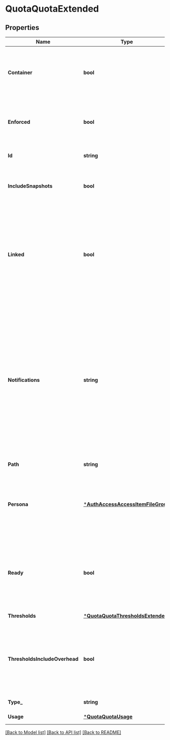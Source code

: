 # QuotaQuotaExtended

## Properties
Name | Type | Description | Notes
------------ | ------------- | ------------- | -------------
**Container** | **bool** | If true, SMB shares using the quota directory see the quota thresholds as share size. | [default to null]
**Enforced** | **bool** | True if the quota provides enforcement, otherwise a accounting quota. | [default to null]
**Id** | **string** | The system ID given to the quota. | [default to null]
**IncludeSnapshots** | **bool** | If true, quota governs snapshot data as well as head data. | [default to null]
**Linked** | **bool** | For user and group quotas, true if the quota is linked and controlled by a parent default-* quota. Linked quotas cannot be modified until they are unlinked. | [optional] [default to null]
**Notifications** | **string** | Summary of notifications: &#39;custom&#39; indicates one or more notification rules available from the notifications sub-resource; &#39;default&#39; indicates system default rules are used; &#39;disabled&#39; indicates that no notifications will be used for this quota. | [default to null]
**Path** | **string** | The /ifs path governed. | [default to null]
**Persona** | [***AuthAccessAccessItemFileGroup**](AuthAccessAccessItemFileGroup.md) | Specifies properties for a persona, which consists of either a &#39;type&#39; and a &#39;name&#39; or an &#39;ID&#39;. | [optional] [default to null]
**Ready** | **bool** | True if the accounting is accurate on the quota.  If false, this quota is waiting on completion of a QuotaScan job. | [default to null]
**Thresholds** | [***QuotaQuotaThresholdsExtended**](QuotaQuotaThresholdsExtended.md) |  | [default to null]
**ThresholdsIncludeOverhead** | **bool** | If true, thresholds apply to data plus filesystem overhead required to store the data (i.e. &#39;physical&#39; usage). | [default to null]
**Type_** | **string** | The type of quota. | [default to null]
**Usage** | [***QuotaQuotaUsage**](QuotaQuotaUsage.md) |  | [default to null]

[[Back to Model list]](../README.md#documentation-for-models) [[Back to API list]](../README.md#documentation-for-api-endpoints) [[Back to README]](../README.md)


